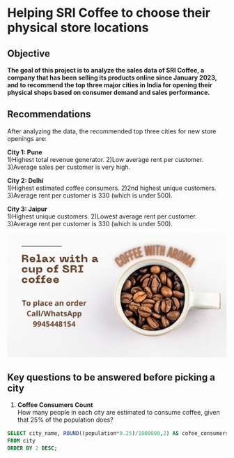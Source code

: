 # Helping SRI Coffee to choose their physical store locations
## Objective
**The goal of this project is to analyze the sales data of SRI Coffee, a company that has been selling its products online since January 2023, and to recommend the top three major cities in India for opening their physical shops based on consumer demand and sales performance.**

## Recommendations
After analyzing the data, the recommended top three cities for new store openings are:

**City 1: Pune**  
1)Highest total revenue generator. 
2)Low average rent per customer.
3)Average sales per customer is very high.

**City 2: Delhi**  
1)Highest estimated coffee consumers. 
2)2nd highest unique customers.
3)Average rent per customer is 330 (which is under 500).

**City 3: Jaipur**  
1)Highest unique customers. 
2)Lowest average rent per customer.
3)Average rent per customer is 330 (which is under 500).

![Company Logo](https://github.com/TanvirRaihanKhan/Helping-a-Coffee-Shop-to-expand-their-business-with-help-of-SQL/blob/main/cofee_store.jpg)

## Key questions to be answered before picking a city 
1. **Coffee Consumers Count**  
   How many people in each city are estimated to consume coffee, given that 25% of the population does?
```sql
SELECT city_name, ROUND((population*0.25)/1000000,2) AS cofee_consumers_in_millions, city_rank
FROM city
ORDER BY 2 DESC;
```
   


